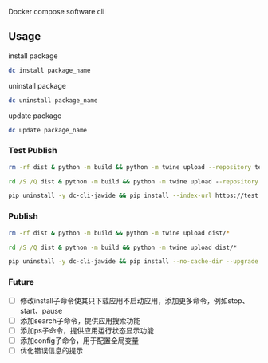 Docker compose software cli

## Usage

install package

```bash
dc install package_name
```

uninstall package

```bash
dc uninstall package_name
```

update package

```bash
dc update package_name
```

### Test Publish

```bash
rm -rf dist & python -m build && python -m twine upload --repository testpypi dist/*
```

```cmd
rd /S /Q dist & python -m build && python -m twine upload --repository testpypi dist/*
```

```bash
pip uninstall -y dc-cli-jawide && pip install --index-url https://test.pypi.org/simple/ --no-deps --no-cache-dir --upgrade dc-cli-jawide
```

### Publish

```bash
rm -rf dist & python -m build && python -m twine upload dist/*
```

```cmd
rd /S /Q dist & python -m build && python -m twine upload dist/*
```

```bash
pip uninstall -y dc-cli-jawide && pip install --no-cache-dir --upgrade dc-cli-jawide
```

### Future

- [ ] 修改install子命令使其只下载应用不启动应用，添加更多命令，例如stop、start、pause
- [ ] 添加search子命令，提供应用搜索功能
- [ ] 添加ps子命令，提供应用运行状态显示功能
- [ ] 添加config子命令，用于配置全局变量
- [ ] 优化错误信息的提示